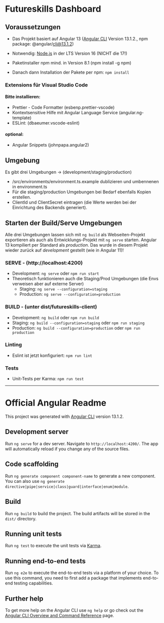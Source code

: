 # Futureskills Dashboard

## Voraussetzungen
- Das Projekt basiert auf Angular 13 ([Angular CLI](https://github.com/angular/angular-cli) Version 13.1.2., npm package:  @angular/cli@13.1.2)
- Notwendig: [Node.js](https://nodejs.org/en/) in der LTS Version 16 (NICHT die 17!) 
- Paketinstaller npm mind. in Version 8.1 (npm install -g npm)

- Danach dann Installation der Pakete per npm:  `npm install`

### Extensions für Visual Studio Code
#### Bitte installieren:    
- Prettier - Code Formatter (esbenp.prettier-vscode) 
- Kontextsensitive Hilfe mit Angular Language Service (angular.ng-template)
- ESLint: (dbaeumer.vscode-eslint)

#### optional:    
- Angular Snippets (johnpapa.angular2)   

## Umgebung
Es gibt drei Umgebungen -> (development/staging/production)

- /src/environments/environment.ts.example dublizieren und umbennenen in environment.ts
- Für die staging/production Umgebungen bei Bedarf ebenfalls Kopien erstellen.
- ClientId und ClientSecret eintragen (die Werte werden bei der Einrichtung des Backends generiert).

## Starten der Build/Serve Umgebungen
Alle drei Umgebungen lassen sich mit `ng build` als Webseiten-Projekt exportieren als auch als Entwicklungs-Projekt mit `ng serve` starten. Angular 13 kompiliert per Standard als _production_. Das wurde in diesem Projekt wieder zurück auf _development_ gestellt (wie in Angular 11)!

### SERVE -  (http://localhost:4200)
- Development: `ng serve`  oder `npm run start`
- Theoretisch funktionieren auch die Staging/Prod Umgebungen (die Envs verweisen aber auf externe Server)
  - Staging: `ng serve --configuration=staging` 
  - Production: `ng serve --configuration=production` 

### BUILD -  (unter dist/futureskills-client)
- Development: `ng build`  oder `npm run build`
- Staging: `ng build --configuration=staging`  oder `npm run staging`
- Production: `ng build --configuration=production`   oder `npm run production`

### Linting
- Eslint ist jetzt konfiguriert: `npm run lint`

### Tests
- Unit-Tests per Karma: ```npm run test```

<hr>

# Official Angular Readme

This project was generated with [Angular CLI](https://github.com/angular/angular-cli) version 13.1.2.

## Development server

Run `ng serve` for a dev server. Navigate to `http://localhost:4200/`. The app will automatically reload if you change any of the source files.

## Code scaffolding

Run `ng generate component component-name` to generate a new component. You can also use `ng generate directive|pipe|service|class|guard|interface|enum|module`.

## Build

Run `ng build` to build the project. The build artifacts will be stored in the `dist/` directory.

## Running unit tests

Run `ng test` to execute the unit tests via [Karma](https://karma-runner.github.io).

## Running end-to-end tests

Run `ng e2e` to execute the end-to-end tests via a platform of your choice. To use this command, you need to first add a package that implements end-to-end testing capabilities.

## Further help

To get more help on the Angular CLI use `ng help` or go check out the [Angular CLI Overview and Command Reference](https://angular.io/cli) page.
